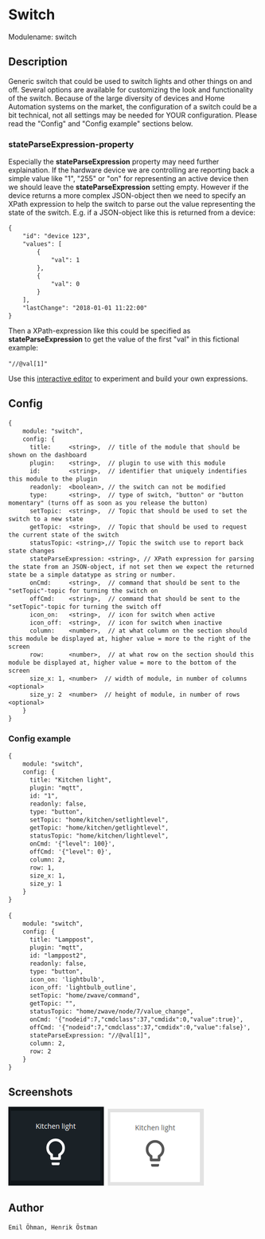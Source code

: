 # Switch

Modulename: switch


## Description

Generic switch that could be used to switch lights and other things on and off.
Several options are available for customizing the look and functionality of the switch.
Because of the large diversity of devices and Home Automation systems on the market, the configuration of a switch could be a bit technical, not all settings may be needed for YOUR configuration. Please read the "Config" and "Config example" sections below.

### stateParseExpression-property
Especially the __stateParseExpression__ property may need further explaination. If the hardware device we are controlling are reporting back a simple value like "1", "255" or "on" for representing an active device then we should leave the __stateParseExpression__ setting empty. However if the device returns a more complex JSON-object then we need to specify an XPath expression to help the switch to parse out the value representing the state of the switch.
E.g. if a JSON-object like this is returned from a device:

```
{
    "id": "device 123",
    "values": [
        {
            "val": 1
        },
        {
            "val": 0
        }
    ],
    "lastChange": "2018-01-01 11:22:00" 
}
```
Then a XPath-expression like this could be specified as __stateParseExpression__ to get the value of the first "val" in this fictional example:

``
"//@val[1]"
``

Use this [interactive editor](http://dragonworx.github.io/jsel/) to experiment and build your own expressions.

## Config

    {
        module: "switch",
        config: {
          title:     <string>,  // title of the module that should be shown on the dashboard
          plugin:    <string>,  // plugin to use with this module
	      id:        <string>,  // identifier that uniquely indentifies this module to the plugin
	      readonly:  <boolean>, // the switch can not be modified
          type:      <string>,  // type of switch, "button" or "button momentary" (turns off as soon as you release the button)
          setTopic:  <string>,  // Topic that should be used to set the switch to a new state
          getTopic:  <string>,  // Topic that should be used to request the current state of the switch
          statusTopic: <string>,// Topic the switch use to report back state changes
          stateParseExpression: <string>, // XPath expression for parsing the state from an JSON-object, if not set then we expect the returned state be a simple datatype as string or number.
          onCmd:     <string>,  // command that should be sent to the "setTopic"-topic for turning the switch on
          offCmd:    <string>,  // command that should be sent to the "setTopic"-topic for turning the switch off
          icon_on:   <string>,  // icon for switch when active
          icon_off:  <string>,  // icon for switch when inactive
          column:    <number>,  // at what column on the section should this module be displayed at, higher value = more to the right of the screen
          row:       <number>,  // at what row on the section should this module be displayed at, higher value = more to the bottom of the screen
          size_x: 1, <number>  // width of module, in number of columns <optional>
          size_y: 2  <number>  // height of module, in number of rows <optional>
        }
    }


### Config example

    {
        module: "switch",
        config: {
          title: "Kitchen light",
          plugin: "mqtt",
          id: "1",
          readonly: false,
          type: "button",
          setTopic: "home/kitchen/setlightlevel",
          getTopic: "home/kitchen/getlightlevel",
          statusTopic: "home/kitchen/lightlevel",
          onCmd: '{"level": 100}',
          offCmd: '{"level": 0}',
          column: 2,
          row: 1,
          size_x: 1,
          size_y: 1
        }
    }

    {
        module: "switch",
        config: {
          title: "Lamppost",
          plugin: "mqtt",
          id: "lamppost2",
          readonly: false,
          type: "button",
          icon_on: 'lightbulb',
          icon_off: 'lightbulb_outline',
          setTopic: "home/zwave/command",
          getTopic: "",
          statusTopic: "home/zwave/node/7/value_change",
          onCmd: '{"nodeid":7,"cmdclass":37,"cmdidx":0,"value":true}',
          offCmd: '{"nodeid":7,"cmdclass":37,"cmdidx":0,"value":false}',
          stateParseExpression: "//@val[1]", 
          column: 2,
          row: 2
        }
    }

## Screenshots

![switch with dark theme](doc/switch-dark.png "Switch - dark theme") &nbsp;![switch with light theme](doc/switch-light.png "Switch - light theme")


## Author

    Emil Öhman, Henrik Östman
